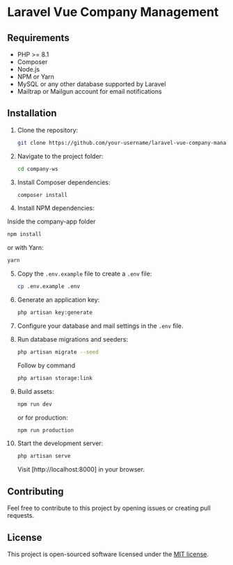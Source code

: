 # Laravel Vue Company Management

## Requirements

- PHP >= 8.1
- Composer
- Node.js
- NPM or Yarn
- MySQL or any other database supported by Laravel
- Mailtrap or Mailgun account for email notifications

## Installation

1. Clone the repository:

   ```bash
   git clone https://github.com/your-username/laravel-vue-company-management.git
   ```

2. Navigate to the project folder:

   ```bash
   cd company-ws
   ```

3. Install Composer dependencies:

   ```bash
   composer install
   ```

4. Install NPM dependencies:

Inside the company-app folder

```bash
npm install
```

or with Yarn:

```bash
yarn
```

5. Copy the `.env.example` file to create a `.env` file:

   ```bash
   cp .env.example .env
   ```

6. Generate an application key:

   ```bash
   php artisan key:generate
   ```

7. Configure your database and mail settings in the `.env` file.

8. Run database migrations and seeders:

   ```bash
   php artisan migrate --seed
   ```

   Follow by command

   ```bash
   php artisan storage:link
   ```

9. Build assets:

   ```bash
   npm run dev
   ```

   or for production:

   ```bash
   npm run production
   ```

10. Start the development server:

    ```bash
    php artisan serve
    ```

    Visit [http://localhost:8000] in your browser.

## Contributing

Feel free to contribute to this project by opening issues or creating pull requests.

## License

This project is open-sourced software licensed under the [MIT license](LICENSE).
